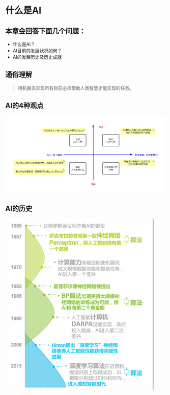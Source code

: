 
# 什么是AI

## 本章会回答下面几个问题：

 - 什么是AI？
 - AI目前的发展状况如何？
 - AI的发展历史及历史成就


## 通俗理解

> 用机器去实现所有目前必须借助人类智慧才能实现的任务。

## AI的4种观点
![enter description here][1]

## AI的历史
 ![enter description here][2]


  [1]: ./images/AI-4WAY.png "AI-4WAY"
  [2]: ./images/AI-History.png "AI-History"